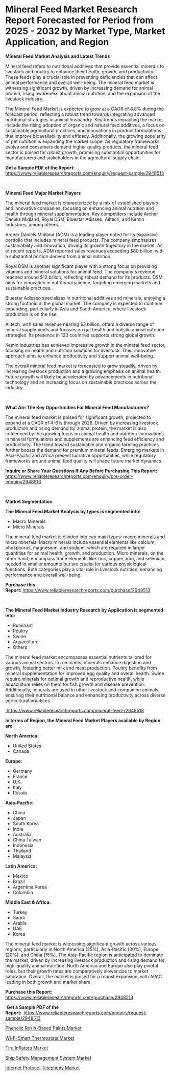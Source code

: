 <p><h1>Mineral Feed Market Research Report Forecasted for Period from 2025 -  2032 by Market Type, Market Application, and Region</h1></p><p><strong>Mineral Feed Market Analysis and Latest Trends</strong></p>
<p><p>Mineral feed refers to nutritional additives that provide essential minerals to livestock and poultry to enhance their health, growth, and productivity. These feeds play a crucial role in preventing deficiencies that can affect animal performance and overall well-being. The mineral feed market is witnessing significant growth, driven by increasing demand for animal protein, rising awareness about animal nutrition, and the expansion of the livestock industry.</p><p>The Mineral Feed Market is expected to grow at a CAGR of 8.8% during the forecast period, reflecting a robust trend towards integrating advanced nutritional strategies in animal husbandry. Key trends impacting the market include the rising adoption of organic and natural feed additives, a focus on sustainable agricultural practices, and innovations in product formulations that improve bioavailability and efficacy. Additionally, the growing popularity of pet nutrition is expanding the market scope. As regulatory frameworks evolve and consumers demand higher quality products, the mineral feed sector is poised for robust growth, promising substantial opportunities for manufacturers and stakeholders in the agricultural supply chain.</p></p>
<p><strong>Get a Sample PDF of the Report:&nbsp;</strong> <a href="https://www.reliableresearchreports.com/enquiry/request-sample/2948513?utm_campaign=48&utm_medium=2&utm_source=Github&utm_content=ia&utm_term=12032025&utm_id=mineral-feed">https://www.reliableresearchreports.com/enquiry/request-sample/2948513</a></p>
<p>&nbsp;</p>
<p><strong>Mineral Feed Major Market Players</strong></p>
<p><p>The mineral feed market is characterized by a mix of established players and innovative companies, focusing on enhancing animal nutrition and health through mineral supplementation. Key competitors include Archer Daniels Midland, Royal DSM, Bluestar Adisseo, Alltech, and Kemin Industries, among others. </p><p>Archer Daniels Midland (ADM) is a leading player noted for its expansive portfolio that includes mineral feed products. The company emphasizes sustainability and innovation, driving its growth trajectory in the market. As of recent reports, ADM reported sales revenues exceeding $80 billion, with a substantial portion derived from animal nutrition.</p><p>Royal DSM is another significant player with a strong focus on providing vitamins and mineral solutions for animal feed. The company's revenue reached around $12 billion, reflecting robust demand for its products. DSM aims for innovation in nutritional science, targeting emerging markets and sustainable practices.</p><p>Bluestar Adisseo specializes in nutritional additives and minerals, enjoying a strong foothold in the global market. The company is expected to continue expanding, particularly in Asia and South America, where livestock production is on the rise. </p><p>Alltech, with sales revenue nearing $3 billion, offers a diverse range of mineral supplements and focuses on gut health and holistic animal nutrition strategies. Its presence in 120 countries supports strong global growth.</p><p>Kemin Industries has achieved impressive growth in the mineral feed sector, focusing on health and nutrition solutions for livestock. Their innovative approach aims to enhance productivity and support animal well-being.</p><p>The overall mineral feed market is forecasted to grow steadily, driven by increasing livestock production and a growing emphasis on animal health. Future growth will likely be accelerated by advancements in nutritional technology and an increasing focus on sustainable practices across the industry.</p></p>
<p>&nbsp;</p>
<p><strong>What Are The Key Opportunities For Mineral Feed Manufacturers?</strong></p>
<p><p>The mineral feed market is poised for significant growth, projected to expand at a CAGR of 4-6% through 2028. Driven by increasing livestock production and rising demand for animal protein, the market is also influenced by the growing focus on animal health and nutrition. Innovations in mineral formulations and supplements are enhancing feed efficiency and productivity. The trend toward sustainable and organic farming practices further boosts the demand for premium mineral feeds. Emerging markets in Asia-Pacific and Africa present lucrative opportunities, while regulatory frameworks around animal feed quality will shape future market dynamics.</p></p>
<p><strong>Inquire or Share Your Questions If Any Before Purchasing This Report:</strong> <a href="https://www.reliableresearchreports.com/enquiry/pre-order-enquiry/2948513?utm_campaign=48&utm_medium=2&utm_source=Github&utm_content=ia&utm_term=12032025&utm_id=mineral-feed">https://www.reliableresearchreports.com/enquiry/pre-order-enquiry/2948513</a></p>
<p>&nbsp;</p>
<p><strong>Market Segmentation</strong></p>
<p><strong>The Mineral Feed Market Analysis by types is segmented into:</strong></p>
<p><ul><li>Macro Minerals</li><li>Micro Minerals</li></ul></p>
<p><p>The mineral feed market is divided into two main types: macro minerals and micro minerals. Macro minerals include essential elements like calcium, phosphorus, magnesium, and sodium, which are required in larger quantities for animal health, growth, and production. Micro minerals, on the other hand, encompass trace elements like zinc, copper, iron, and selenium, needed in smaller amounts but are crucial for various physiological functions. Both categories play a vital role in livestock nutrition, enhancing performance and overall well-being.</p></p>
<p><strong>Purchase this Report:&nbsp;</strong><a href="https://www.reliableresearchreports.com/purchase/2948513?utm_campaign=48&utm_medium=2&utm_source=Github&utm_content=ia&utm_term=12032025&utm_id=mineral-feed">https://www.reliableresearchreports.com/purchase/2948513</a></p>
<p>&nbsp;</p>
<p><strong>The Mineral Feed Market Industry Research by Application is segmented into:</strong></p>
<p><ul><li>Ruminant</li><li>Poultry</li><li>Swine</li><li>Aquaculture</li><li>Others</li></ul></p>
<p><p>The mineral feed market encompasses essential nutrients tailored for various animal sectors. In ruminants, minerals enhance digestion and growth, fostering better milk and meat production. Poultry benefits from mineral supplementation for improved egg quality and overall health. Swine require minerals for optimal growth and reproductive health, while aquaculture relies on them for fish growth and disease prevention. Additionally, minerals are used in other livestock and companion animals, ensuring their nutritional balance and enhancing productivity across diverse agricultural practices.</p></p>
<p><a href="https://www.reliableresearchreports.com/mineral-feed-r2948513?utm_campaign=48&utm_medium=2&utm_source=Github&utm_content=ia&utm_term=12032025&utm_id=mineral-feed">&nbsp;https://www.reliableresearchreports.com/mineral-feed-r2948513</a></p>
<p><strong>In terms of Region, the Mineral Feed Market Players available by Region are:</strong></p>
<p>
    <p> <strong> North America: </strong>
        <ul>
            <li>United States</li>
            <li>Canada</li>
        </ul>
        </p> 
    <p> <strong> Europe: </strong>
        <ul>
            <li>Germany</li>
            <li>France</li>
            <li>U.K.</li>
            <li>Italy</li>
            <li>Russia</li>
        </ul>
        </p> 
    <p> <strong> Asia-Pacific: </strong>
        <ul>
            <li>China</li>
            <li>Japan</li>
            <li>South Korea</li>
            <li>India</li>
            <li>Australia</li>
            <li>China Taiwan</li>
            <li>Indonesia</li>
            <li>Thailand</li>
            <li>Malaysia</li>
        </ul>
        </p> 
    <p> <strong> Latin America: </strong>
        <ul>
            <li>Mexico</li>
            <li>Brazil</li>
            <li>Argentina Korea</li>
            <li>Colombia</li>
        </ul>
        </p> 
    <p> <strong> Middle East & Africa: </strong>
        <ul>
            <li>Turkey</li>
            <li>Saudi</li>
            <li>Arabia</li>
            <li>UAE</li>
            <li>Korea</li>
        </ul>
    </p>
    </p>
<p><p>The mineral feed market is witnessing significant growth across various regions, particularly in North America (25%), Asia-Pacific (30%), Europe (20%), and China (15%). The Asia-Pacific region is anticipated to dominate the market, driven by increasing livestock production and rising demand for high-quality animal nutrition. North America and Europe also play pivotal roles, but their growth rates are comparatively slower due to market saturation. Overall, the market is poised for a robust expansion, with APAC leading in both growth and market share.</p></p>
<p><strong>Purchase this Report: </strong><a href="https://www.reliableresearchreports.com/purchase/2948513?utm_campaign=48&utm_medium=2&utm_source=Github&utm_content=ia&utm_term=12032025&utm_id=mineral-feed">https://www.reliableresearchreports.com/purchase/2948513</a></p>
<p>&nbsp;<strong>Get a Sample PDF of the Report:&nbsp;&nbsp;</strong><a href="https://www.reliableresearchreports.com/enquiry/request-sample/2948513?utm_campaign=48&utm_medium=2&utm_source=Github&utm_content=ia&utm_term=12032025&utm_id=mineral-feed">https://www.reliableresearchreports.com/enquiry/request-sample/2948513</a></p>
<p><strong></strong></p>
<p><p><a href="https://github.com/makzzochil/Market-Research-Report-List-1/blob/main/phenolic-resin-based-paints-market.md?utm_campaign=48&utm_medium=2&utm_source=Github&utm_content=ia&utm_term=12032025&utm_id=mineral-feed">Phenolic Resin-Based Paints Market</a></p><p><a href="https://github.com/mronmizoe/Market-Research-Report-List-1/blob/main/wi-fi-smart-thermostats-market.md?utm_campaign=48&utm_medium=2&utm_source=Github&utm_content=ia&utm_term=12032025&utm_id=mineral-feed">Wi-Fi Smart Thermostats Market</a></p><p><a href="https://github.com/gitfwelday/Market-Research-Report-List-1/blob/main/tire-inflators-market.md?utm_campaign=48&utm_medium=2&utm_source=Github&utm_content=ia&utm_term=12032025&utm_id=mineral-feed">Tire Inflators Market</a></p><p><a href="https://github.com/hayasiorover/Market-Research-Report-List-1/blob/main/ship-safety-management-system-market.md?utm_campaign=48&utm_medium=2&utm_source=Github&utm_content=ia&utm_term=12032025&utm_id=mineral-feed">Ship Safety Management System Market</a></p><p><a href="https://github.com/janskudiony/Market-Research-Report-List-1/blob/main/internet-protocol-telephony-market.md?utm_campaign=48&utm_medium=2&utm_source=Github&utm_content=ia&utm_term=12032025&utm_id=mineral-feed">Internet Protocol Telephony Market</a></p></p>